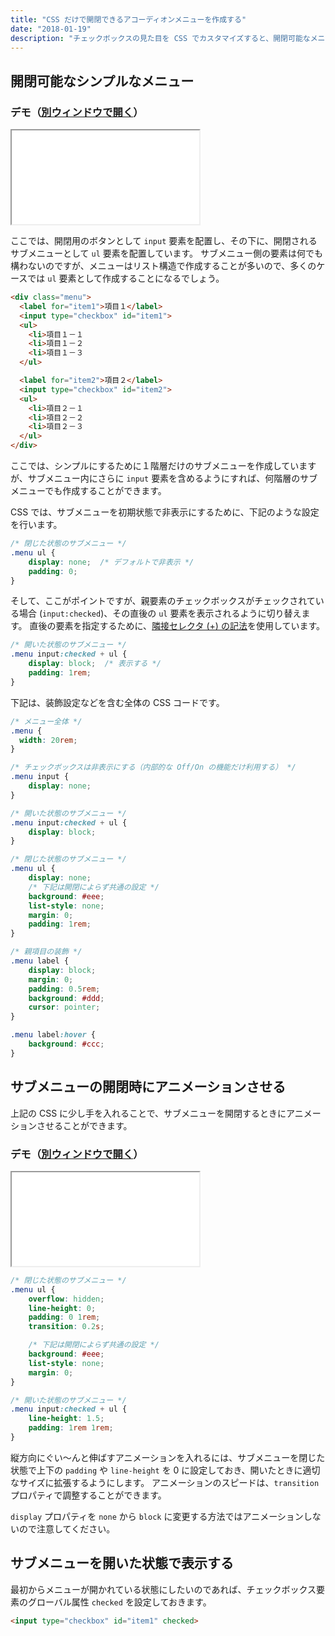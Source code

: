 ```yaml
---
title: "CSS だけで開閉できるアコーディオンメニューを作成する"
date: "2018-01-19"
description: "チェックボックスの見た目を CSS でカスタマイズすると、開閉可能なメニューを HTML と CSS だけで実現することができます。"
---
```


開閉可能なシンプルなメニュー
----

### デモ（<a target="_blank" href="accordion-demo.html">別ウィンドウで開く</a>）

<iframe class="xHtmlDemo" src="accordion-demo.html"></iframe>


ここでは、開閉用のボタンとして `input` 要素を配置し、その下に、開閉されるサブメニューとして `ul` 要素を配置しています。
サブメニュー側の要素は何でも構わないのですが、メニューはリスト構造で作成することが多いので、多くのケースでは `ul` 要素として作成することになるでしょう。

~~~ html
<div class="menu">
  <label for="item1">項目１</label>
  <input type="checkbox" id="item1">
  <ul>
    <li>項目１－１
    <li>項目１－２
    <li>項目１－３
  </ul>

  <label for="item2">項目２</label>
  <input type="checkbox" id="item2">
  <ul>
    <li>項目２－１
    <li>項目２－２
    <li>項目２－３
  </ul>
</div>
~~~

ここでは、シンプルにするために１階層だけのサブメニューを作成していますが、サブメニュー内にさらに `input` 要素を含めるようにすれば、何階層のサブメニューでも作成することができます。

CSS では、サブメニューを初期状態で非表示にするために、下記のような設定を行います。

~~~ css
/* 閉じた状態のサブメニュー */
.menu ul {
    display: none;  /* デフォルトで非表示 */
    padding: 0;
}
~~~

そして、ここがポイントですが、親要素のチェックボックスがチェックされている場合 (`input:checked`)、その直後の `ul` 要素を表示されるように切り替えます。
直後の要素を指定するために、[隣接セレクタ (+) の記法](../selector/combinator.html)を使用しています。

~~~ css
/* 開いた状態のサブメニュー */
.menu input:checked + ul {
    display: block;  /* 表示する */
    padding: 1rem;
}
~~~

下記は、装飾設定などを含む全体の CSS コードです。

~~~ css
/* メニュー全体 */
.menu {
  width: 20rem;
}

/* チェックボックスは非表示にする（内部的な Off/On の機能だけ利用する） */
.menu input {
    display: none;
}

/* 開いた状態のサブメニュー */
.menu input:checked + ul {
    display: block;
}

/* 閉じた状態のサブメニュー */
.menu ul {
    display: none;
    /* 下記は開閉によらず共通の設定 */
    background: #eee;
    list-style: none;
    margin: 0;
    padding: 1rem;
}

/* 親項目の装飾 */
.menu label {
    display: block;
    margin: 0;
    padding: 0.5rem;
    background: #ddd;
    cursor: pointer;
}

.menu label:hover {
    background: #ccc;
}
~~~


サブメニューの開閉時にアニメーションさせる
----

上記の CSS に少し手を入れることで、サブメニューを開閉するときにアニメーションさせることができます。

### デモ（<a target="_blank" href="accordion-demo2.html">別ウィンドウで開く</a>）

<iframe class="xHtmlDemo" src="accordion-demo2.html"></iframe>


~~~ css
/* 閉じた状態のサブメニュー */
.menu ul {
    overflow: hidden;
    line-height: 0;
    padding: 0 1rem;
    transition: 0.2s;

    /* 下記は開閉によらず共通の設定 */
    background: #eee;
    list-style: none;
    margin: 0;
}

/* 開いた状態のサブメニュー */
.menu input:checked + ul {
    line-height: 1.5;
    padding: 1rem 1rem;
}
~~~

縦方向にぐい～んと伸ばすアニメーションを入れるには、サブメニューを閉じた状態で上下の `padding` や `line-height` を 0 に設定しておき、開いたときに適切なサイズに拡張するようにします。
アニメーションのスピードは、`transition` プロパティで調整することができます。

`display` プロパティを `none` から `block` に変更する方法ではアニメーションしないので注意してください。


サブメニューを開いた状態で表示する
----

最初からメニューが開かれている状態にしたいのであれば、チェックボックス要素のグローバル属性 `checked` を設定しておきます。

~~~ html
<input type="checkbox" id="item1" checked>
~~~

